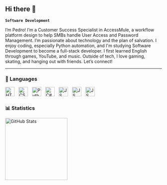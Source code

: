 ## Hi there 👋

<!--
**pdmoura/pdmoura** is a ✨ _special_ ✨ repository because its `README.md` (this file) appears on your GitHub profile.

Here are some ideas to get you started:

- 🔭 I’m currently working on ...
- 🌱 I’m currently learning ...
- 👯 I’m looking to collaborate on ...
- 🤔 I’m looking for help with ...
- 💬 Ask me about ...
- 📫 How to reach me: ...
- 😄 Pronouns: ...
- ⚡ Fun fact: ...
-->

**`Software Development`**

I’m Pedro! I’m a Customer Success Specialist in AccessMule, a workflow platform design to help SMBs handle User Access and Password Management. I’m passionate about technology and the plan of salvation. I enjoy coding, especially Python automation, and I'm studying Software Development to become a full-stack developer. I first learned English through games, YouTube, and music. Outside of tech, I love gaming, skating, and hanging out with friends. Let’s connect!

---
### 🤖 Languages
<img 
    align="left" 
    alt="HTML"
    title="HTML" 
    width="30px" 
    style="padding-right: 10px;" 
    src="https://cdn.jsdelivr.net/gh/devicons/devicon@latest/icons/html5/html5-original.svg" 
/>
<img 
    align="left" 
    alt="CSS" 
    title="CSS"
    width="30px" 
    style="padding-right: 10px;" 
    src="https://cdn.jsdelivr.net/gh/devicons/devicon@latest/icons/css3/css3-original.svg" 
/>

<img 
    align="left" 
    alt="Python" 
    title="Python"
    width="30px" 
    style="padding-right: 10px;" 
    src="https://cdn.jsdelivr.net/gh/devicons/devicon@latest/icons/python/python-original.svg" 
/>

<!-- <img 
    align="left" 
    alt="Java" 
    title="Java"
    width="30px" 
    style="padding-right: 10px;"    
    src="https://cdn.jsdelivr.net/gh/devicons/devicon@latest/icons/java/java-original.svg" />
-->

<img 
    align="left" 
    alt="C#" 
    title="C#"
    width="30px" 
    style="padding-right: 10px;" 
    src="https://cdn.jsdelivr.net/gh/devicons/devicon@latest/icons/csharp/csharp-original.svg" />
    
  <img  
    align="left" 
    alt="JS" 
    title="JS"
    width="30px" 
    style="padding-right: 10px;" 
    src="https://cdn.jsdelivr.net/gh/devicons/devicon@latest/icons/javascript/javascript-original.svg" />
    
  <img  
    align="left" 
    alt="JS" 
    title="JS"
    width="30px" 
    style="padding-right: 10px;" 
    src="https://cdn.jsdelivr.net/gh/devicons/devicon@latest/icons/nodejs/nodejs-plain-wordmark.svg" />
    
  <img  
    align="left" 
    alt="JS" 
    title="JS"
    width="30px" 
    style="padding-right: 10px;" 
    src="https://cdn.jsdelivr.net/gh/devicons/devicon@latest/icons/angular/angular-plain-wordmark.svg" />

<br/>
<br/>

### 📊 Statistics

<img 
      align="left" 
      alt="GitHub Stats" 
      height="200" 
      src="https://github-readme-stats.vercel.app/api/top-langs/?username=pdmoura&theme=tokyonight&layout=compact&custom_title=Tecnologias&langs_count=9" 
  />

</p>


